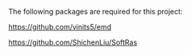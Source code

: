 The following packages are required for this project:

https://github.com/vinits5/emd

https://github.com/ShichenLiu/SoftRas